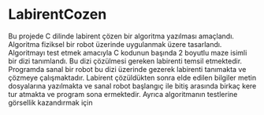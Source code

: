 # LabirentCozen

Bu projede C dilinde labirent çözen bir algoritma yazılması amaçlandı.
Algoritma fiziksel bir robot üzerinde uygulanmak üzere tasarlandı.
Algoritmayı test etmek amacıyla C kodunun başında 2 boyutlu maze isimli bir dizi tanımlandı. Bu dizi çözülmesi gereken labirenti temsil etmektedir. Programda sanal bir robot bu dizi üzerinde gezerek labirenti tanımakta ve çözmeye çalışmaktadır. Labirent çözüldükten sonra elde edilen bilgiler metin dosyalarına yazılmakta ve sanal robot başlangıç ile bitiş arasında birkaç kere tur atmakta ve program sona ermektedir. Ayrıca algoritmanın testlerine görsellik kazandırmak için
